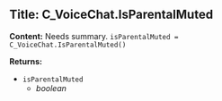 ## Title: C_VoiceChat.IsParentalMuted

**Content:**
Needs summary.
`isParentalMuted = C_VoiceChat.IsParentalMuted()`

**Returns:**
- `isParentalMuted`
  - *boolean*